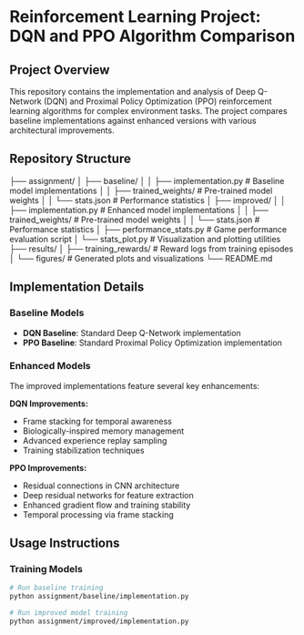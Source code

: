 # Reinforcement Learning Project: DQN and PPO Algorithm Comparison

## Project Overview

This repository contains the implementation and analysis of Deep Q-Network (DQN) and Proximal Policy Optimization (PPO) reinforcement learning algorithms for complex environment tasks. The project compares baseline implementations against enhanced versions with various architectural improvements.

## Repository Structure
├── assignment/
│ ├── baseline/
│ │ ├── implementation.py # Baseline model implementations
│ │ ├── trained_weights/ # Pre-trained model weights
│ │ └── stats.json # Performance statistics
│ ├── improved/
│ │ ├── implementation.py # Enhanced model implementations
│ │ ├── trained_weights/ # Pre-trained model weights
│ │ └── stats.json # Performance statistics
│ ├── performance_stats.py # Game performance evaluation script
│ └── stats_plot.py # Visualization and plotting utilities
├── results/
│ ├── training_rewards/ # Reward logs from training episodes
│ └── figures/ # Generated plots and visualizations
└── README.md

## Implementation Details

### Baseline Models
- **DQN Baseline**: Standard Deep Q-Network implementation
- **PPO Baseline**: Standard Proximal Policy Optimization implementation

### Enhanced Models
The improved implementations feature several key enhancements:

**DQN Improvements:**
- Frame stacking for temporal awareness
- Biologically-inspired memory management
- Advanced experience replay sampling
- Training stabilization techniques

**PPO Improvements:**
- Residual connections in CNN architecture
- Deep residual networks for feature extraction
- Enhanced gradient flow and training stability
- Temporal processing via frame stacking

## Usage Instructions

### Training Models
```bash
# Run baseline training
python assignment/baseline/implementation.py

# Run improved model training  
python assignment/improved/implementation.py
